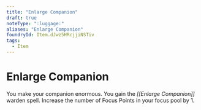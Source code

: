 ```yaml
---
title: "Enlarge Companion"
draft: true
noteType: ":luggage:"
aliases: "Enlarge Companion"
foundryId: Item.dJwz5HRcjjiNSTiv
tags:
  - Item
---
```


# Enlarge Companion

You make your companion enormous. You gain the _[[Enlarge Companion]]_ warden spell. Increase the number of Focus Points in your focus pool by 1.

